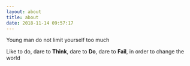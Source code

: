 ```yaml
---
layout: about
title: about
date: 2018-11-14 09:57:17
---
```

Young man do not limit yourself too much

Like to do, dare to **Think**, dare to **Do**, dare to **Fail**, in order to change the world


